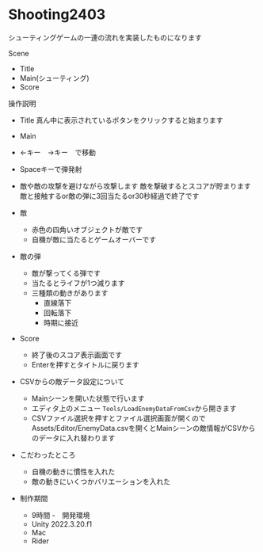 # Shooting2403

シューティングゲームの一連の流れを実装したものになります

Scene
- Title
- Main(シューティング)
- Score

操作説明
- Title
  真ん中に表示されているボタンをクリックすると始まります
- Main
 - ←キー　→キー　で移動
 - Spaceキーで弾発射
 - 敵や敵の攻撃を避けながら攻撃します
   敵を撃破するとスコアが貯まります
   敵と接触するor敵の弾に3回当たるor30秒経過で終了です
  - 敵
    - 赤色の四角いオブジェクトが敵です
    - 自機が敵に当たるとゲームオーバーです
  - 敵の弾
    - 敵が撃ってくる弾です
    - 当たるとライフが1つ減ります
    - 三種類の動きがあります
      - 直線落下
      - 回転落下
      - 時期に接近
  - Score
    - 終了後のスコア表示画面です
    - Enterを押すとタイトルに戻ります

  - CSVからの敵データ設定について
    - Mainシーンを開いた状態で行います
    - エディタ上のメニュー `Tools/LoadEnemyDataFromCsv`から開きます
    - CSVファイル選択を押すとファイル選択画面が開くのでAssets/Editor/EnemyData.csvを開くとMainシーンの敵情報がCSVからのデータに入れ替わります
   
- こだわったところ
  - 自機の動きに慣性を入れた
  - 敵の動きにいくつかバリエーションを入れた
- 制作期間
  - 9時間
-　開発環境
  - Unity 2022.3.20.f1
  - Mac
  - Rider

      
  
